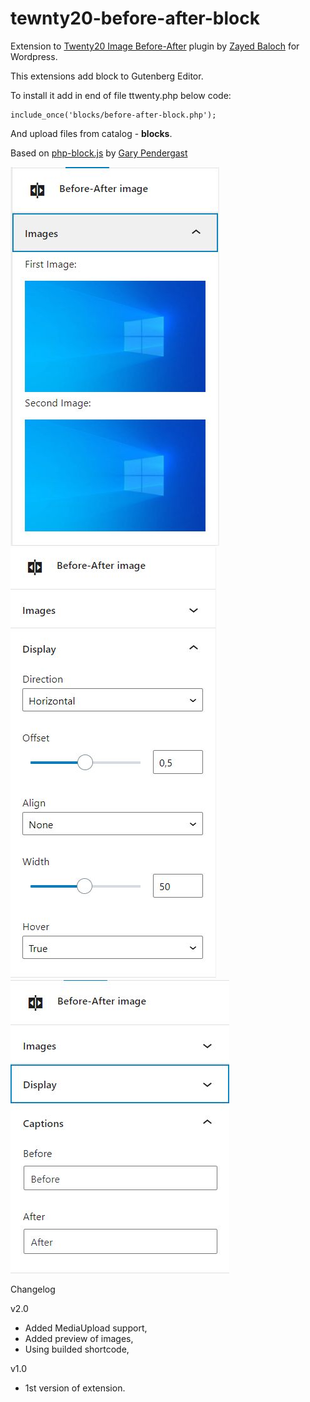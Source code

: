 # tewnty20-before-after-block

Extension to [Twenty20 Image Before-After](https://wordpress.org/plugins/twenty20/) plugin by [Zayed Baloch](https://zayedbaloch.com/) for Wordpress.

This extensions add block to Gutenberg Editor.

To install it add in end of file ttwenty.php below code:
```
include_once('blocks/before-after-block.php');
```

And upload files from catalog - **blocks**.

Based on [php-block.js](https://gist.github.com/pento/cf38fd73ce0f13fcf0f0ae7d6c4b685d) by [Gary Pendergast](https://gist.github.com/pento) 

![alt text](https://github.com/xCeLeSx/tewnty20-before-after-block/blob/main/images.jpg?raw=true "Images")
![alt text](https://github.com/xCeLeSx/tewnty20-before-after-block/blob/main/display.jpg?raw=true "Display")
![alt text](https://github.com/xCeLeSx/tewnty20-before-after-block/blob/main/captions.jpg?raw=true "Captions")

Changelog

v2.0
* Added MediaUpload support,
* Added preview of images,
* Using builded shortcode, 

v1.0
* 1st version of extension.
